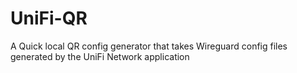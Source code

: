 # UniFi-QR
A Quick local QR config generator that takes Wireguard config files generated by the UniFi Network application
